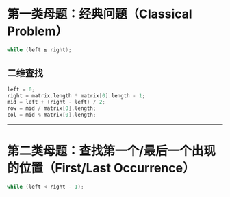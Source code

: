 # 第一类母题：经典问题（Classical Problem）

```cpp
while (left ≤ right);
```

## 二维查找

```cpp
left = 0;
right = matrix.length * matrix[0].length - 1;
mid = left + (right - left) / 2;
row = mid / matrix[0].length;
col = mid % matrix[0].length;
```

---

# 第二类母题：查找第一个/最后一个出现的位置（First/Last Occurrence）

```cpp
while (left < right - 1);
```
